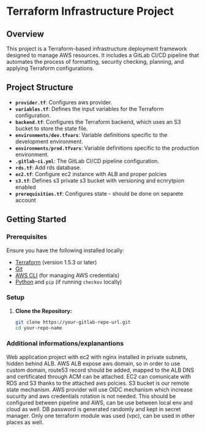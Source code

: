 # Terraform Infrastructure Project

## Overview

This project is a Terraform-based infrastructure deployment framework designed to manage AWS resources. It includes a GitLab CI/CD pipeline that automates the process of formatting, security checking, planning, and applying Terraform configurations.

## Project Structure

- **`provider.tf`**: Configures aws provider.
- **`variables.tf`**: Defines the input variables for the Terraform configuration.
- **`backend.tf`**: Configures the Terraform backend, which uses an S3 bucket to store the state file.
- **`environments/dev.tfvars`**: Variable definitions specific to the development environment.
- **`environments/prod.tfvars`**: Variable definitions specific to the production environment.
- **`.gitlab-ci.yml`**: The GitLab CI/CD pipeline configuration.
- **`rds.tf`**: Add rds database.
- **`ec2.tf`**: Configure ec2 instance with ALB and proper polcies
- **`s3.tf`**: Defines s3 private s3 bucket with versioning and ecnrytpion enabled
- **`prerequisities.tf`**: Configures state - should be done on separete account


## Getting Started

### Prerequisites

Ensure you have the following installed locally:

- [Terraform](https://www.terraform.io/downloads.html) (version 1.5.3 or later)
- [Git](https://git-scm.com/)
- [AWS CLI](https://aws.amazon.com/cli/) (for managing AWS credentials)
- [Python](https://www.python.org/) and `pip` (if running `checkov` locally)

### Setup

1. **Clone the Repository:**
   ```bash
   git clone https://your-gitlab-repo-url.git
   cd your-repo-name

### Additional informations/explanantions
Web application project with ec2 with nginx installed in private subnets, hidden behind ALB. AWS ALB expose aws domain, so in order to use custom domain, route53 record should be added, mapped to the ALB DNS and certificated through ACM can be attached. EC2 can comunicate with RDS and S3 thanks to the attached aws polcies. S3 bucket is our remote state mechanism.
AWS provider will use OIDC mechanism which increase sucurity and aws credentials rotation is not needed. This should be configured between pipeline and AWS, can be use between local env and cloud as well. DB password is generated randomly and kept in secret manager. Only one terraform module was used (vpc), can be used in other places as well.